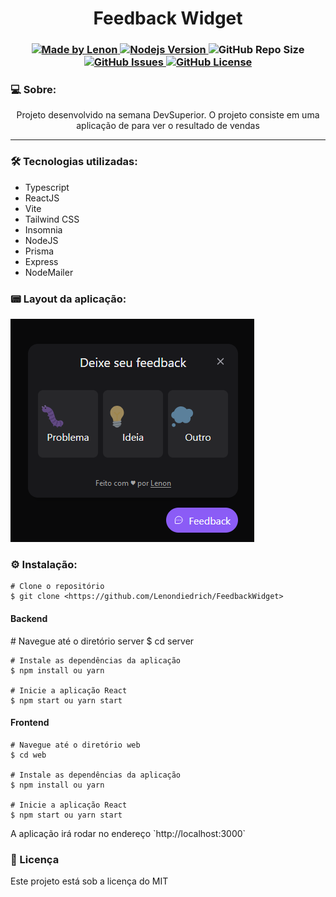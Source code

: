 
<h1 align="center">Feedback Widget</h1>
<h3 align="center">
  <a href="https://github.com/Lenondiedrich">
      <img alt="Made by Lenon" src="https://img.shields.io/badge/made%20by-Lenondiedrich-blue">
   </a>
  <a href="https://github.com/nodejs/node/blob/master/doc/changelogs/CHANGELOG_V14.md#14.15.0">
      <img alt="Nodejs Version" src="https://img.shields.io/badge/node.js-v14.15.0-informational?logo=Node.JS">
  </a>
  <img alt="GitHub Repo Size" src="https://img.shields.io/github/repo-size/Lenondiedrich/FeedbackWidget">
  <a href="https://github.com/Lenondiedrich/FeedbackWidget/issues">
      <img alt="GitHub Issues" src="https://img.shields.io/github/issues/Lenondiedrich/FeedbackWidget">
   </a>
  <a href="./LICENSE.txt">
      <img alt="GitHub License" src="https://img.shields.io/github/license/Lenondiedrich/FeedbackWidget">
   </a>
</h3>
<h3>💻 Sobre: </h3>
<p align="center">Projeto desenvolvido na semana DevSuperior. O projeto consiste em uma aplicação de para ver o resultado de vendas</p>
<hr/>
<h3>🛠 Tecnologias utilizadas: </h3>
<ul>
  <li>Typescript</li>
  <li>ReactJS</li>
  <li>Vite</li>
  <li>Tailwind CSS</li>
  <li>Insomnia</li>
  <li>NodeJS</li>
  <li>Prisma</li>
  <li>Express</li>
  <li>NodeMailer</li>
  
</ul

<hr />

<h3>📟 Layout da aplicação:</h3>
  <img src="./feedback.png" />
  
<h3>⚙️ Instalação: </h3>

    # Clone o repositório
    $ git clone <https://github.com/Lenondiedrich/FeedbackWidget>

<h4>Backend</h4>
    # Navegue até o diretório server
    $ cd server

    # Instale as dependências da aplicação
    $ npm install ou yarn

    # Inicie a aplicação React
    $ npm start ou yarn start
<h4>Frontend</h4>

    # Navegue até o diretório web
    $ cd web

    # Instale as dependências da aplicação
    $ npm install ou yarn

    # Inicie a aplicação React
    $ npm start ou yarn start

<p>A aplicação irá rodar no endereço `http://localhost:3000`</p>

<h3>📝 Licença</h3>
<p>Este projeto está sob a licença do MIT</p>
